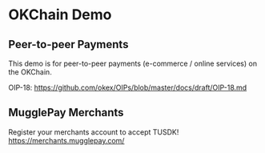 # OKChain Demo

## Peer-to-peer Payments

This demo is for peer-to-peer payments (e-commerce / online services) on the OKChain.

OIP-18: 
https://github.com/okex/OIPs/blob/master/docs/draft/OIP-18.md


## MugglePay Merchants

Register your merchants account to accept TUSDK!
https://merchants.mugglepay.com/
